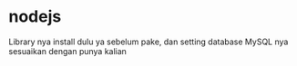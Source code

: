 # nodejs
Library nya install dulu ya sebelum pake, dan setting database MySQL nya sesuaikan dengan punya kalian
